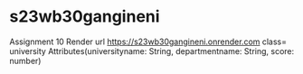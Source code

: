 # s23wb30gangineni

Assignment 10
Render url https://s23wb30gangineni.onrender.com
class= university
Attributes(universityname: String, departmentname: String, score: number)
